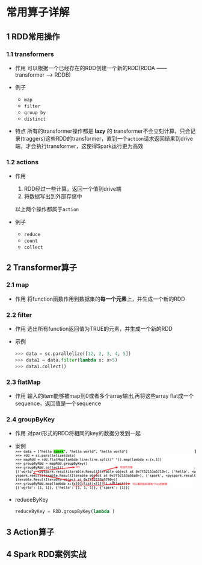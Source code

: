 # 常用算子详解

## 1	RDD常用操作

### 1.1	transformers

- 作用
  可以根据一个已经存在的RDD创建一个新的RDD(RDDA —— transformer ——> RDDB)

- 例子

  - `map`
  - `filter`
  - `group by`
  - `distinct`

- 特点
  所有的transformer操作都是 **lazy** 的
  transformer不会立刻计算，只会记录(traggers)这些RDD的transformer，直到一个`action`请求返回结果到drive端，才会执行transformer，这使得Spark运行更为高效

  

### 1.2	actions

- 作用

  1. RDD经过一些计算，返回一个值到drive端
  2. 将数据写出到外部存储中

  以上两个操作都属于`action`

- 例子

  - `reduce`
  - `count`
  - `collect`



## 2	Transformer算子

### 2.1	map

- 作用
  将function函数作用到数据集的**每一个元素**上，并生成一个新的RDD

### 2.2	filter

- 作用
  选出所有function返回值为TRUE的元素，并生成一个新的RDD

- 示例
  ```python
  >>> data = sc.parallelize([12, 2, 3, 4, 5])
  >>> data1 = data.filter(lambda x: x>5)
  >>> data1.collect()
  ```

### 2.3	flatMap

- 作用
  输入的item能够被map到0或者多个array输出,再将这些array flat成一个sequence，返回值是一个sequence

### 2.4	groupByKey

- 作用
  对pari形式的RDD将相同的key的数据分发到一起
- 案例
  ![image-20230803002924944](image/image-20230803002924944.png)

- reduceByKey
  ```python
  reduceByKey = RDD.groupByKey(lambda )
  ```

  



## 3	 Action算子

## 4	Spark RDD案例实战

